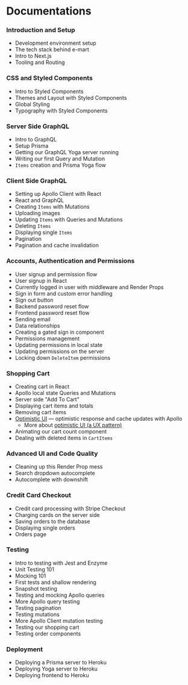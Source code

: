 # Documentations

### Introduction and Setup

- Development environment setup
- The tech stack behind e-mart
- Intro to Next.js
- Tooling and Routing

### CSS and Styled Components

- Intro to Styled Components
- Themes and Layout with Styled Components
- Global Styling
- Typography with Styled Components

### Server Side GraphQL

- Intro to GraphQL
- Setup Prisma
- Getting our GraphQL Yoga server running
- Writing our first Query and Mutation
- `Items` creation and Prisma Yoga flow

### Client Side GraphQL

- Setting up Apollo Client with React
- React and GraphQL
- Creating `Items` with Mutations
- Uploading images
- Updating `Items` with Queries and Mutations
- Deleting `Items`
- Displaying single `Items`
- Pagination
- Pagination and cache invalidation

### Accounts, Authentication and Permissions

- User signup and permission flow
- User signup in React
- Currently logged in user with middleware and Render Props
- Sign in form and custom error handling
- Sign out button
- Backend password reset flow
- Frontend password reset flow
- Sending email
- Data relationships
- Creating a gated sign in component
- Permissions management
- Updating permissions in local state
- Updating permissions on the server
- Locking down `DeleteItem` permissions

### Shopping Cart

- Creating cart in React
- Apollo local state Queries and Mutations
- Server side "Add To Cart"
- Displaying cart items and totals
- Removing cart items
- [Optimistic UI](https://www.apollographql.com/docs/react/features/optimistic-ui) — optimistic response and cache updates with Apollo
  - More about [optimistic UI (a UX pattern)](https://uxplanet.org/optimistic-1000-34d9eefe4c05)
- Animating our cart count component
- Dealing with deleted items in `CartItems`

### Advanced UI and Code Quality

- Cleaning up this Render Prop mess
- Search dropdown autocomplete
- Autocomplete with downshift

### Credit Card Checkout

- Credit card processing with Stripe Checkout
- Charging cards on the server side
- Saving orders to the database
- Displaying single orders
- Orders page

### Testing

- Intro to testing with Jest and Enzyme
- Unit Testing 101
- Mocking 101
- First tests and shallow rendering
- Snapshot testing
- Testing and mocking Apollo queries
- More Apollo query testing
- Testing pagination
- Testing mutations
- More Apollo Client mutation testing
- Testing our shopping cart
- Testing order components

### Deployment

- Deploying a Prisma server to Heroku
- Deploying Yoga server to Heroku
- Deploying frontend to Heroku
